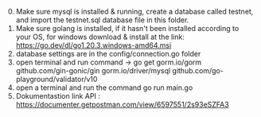 0. Make sure mysql is installed & running, create a database called testnet, and import the testnet.sql database file in this folder.
1. Make sure golang is installed, if it hasn't been installed according to your OS, for windows download & install at the link: https://go.dev/dl/go1.20.3.windows-amd64.msi
2. database settings are in the config/connection.go folder
3. open terminal and run command -> go get gorm.io/gorm github.com/gin-gonic/gin gorm.io/driver/mysql github.com/go-playground/validator/v10
4. open a terminal and run the command go run main.go
5. Dokumentastion link API : https://documenter.getpostman.com/view/6597551/2s93eSZFA3